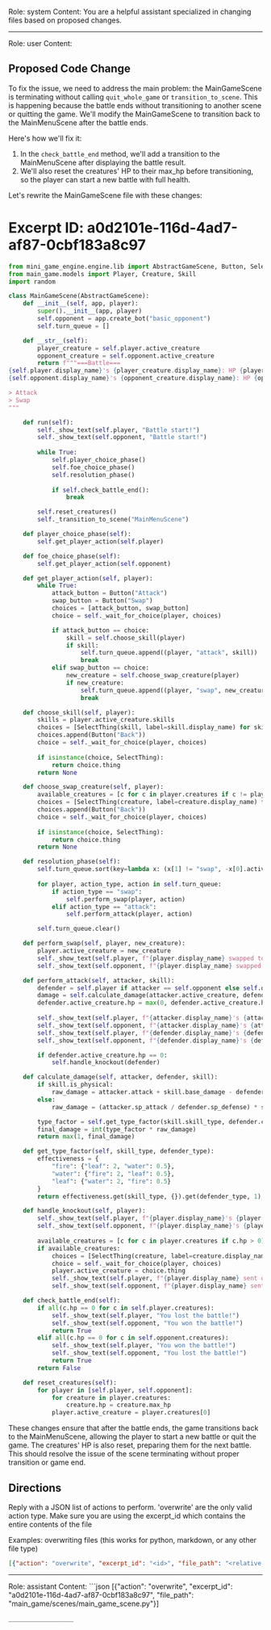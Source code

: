 Role: system
Content: You are a helpful assistant specialized in changing files based on proposed changes.
__________________
Role: user
Content: 
## Proposed Code Change
To fix the issue, we need to address the main problem: the MainGameScene is terminating without calling `quit_whole_game` or `transition_to_scene`. This is happening because the battle ends without transitioning to another scene or quitting the game. We'll modify the MainGameScene to transition back to the MainMenuScene after the battle ends.

Here's how we'll fix it:

1. In the `check_battle_end` method, we'll add a transition to the MainMenuScene after displaying the battle result.
2. We'll also reset the creatures' HP to their max_hp before transitioning, so the player can start a new battle with full health.

Let's rewrite the MainGameScene file with these changes:

# Excerpt ID: a0d2101e-116d-4ad7-af87-0cbf183a8c97
```python main_game/scenes/main_game_scene.py
from mini_game_engine.engine.lib import AbstractGameScene, Button, SelectThing
from main_game.models import Player, Creature, Skill
import random

class MainGameScene(AbstractGameScene):
    def __init__(self, app, player):
        super().__init__(app, player)
        self.opponent = app.create_bot("basic_opponent")
        self.turn_queue = []

    def __str__(self):
        player_creature = self.player.active_creature
        opponent_creature = self.opponent.active_creature
        return f"""===Battle===
{self.player.display_name}'s {player_creature.display_name}: HP {player_creature.hp}/{player_creature.max_hp}
{self.opponent.display_name}'s {opponent_creature.display_name}: HP {opponent_creature.hp}/{opponent_creature.max_hp}

> Attack
> Swap
"""

    def run(self):
        self._show_text(self.player, "Battle start!")
        self._show_text(self.opponent, "Battle start!")
        
        while True:
            self.player_choice_phase()
            self.foe_choice_phase()
            self.resolution_phase()
            
            if self.check_battle_end():
                break

        self.reset_creatures()
        self._transition_to_scene("MainMenuScene")

    def player_choice_phase(self):
        self.get_player_action(self.player)

    def foe_choice_phase(self):
        self.get_player_action(self.opponent)

    def get_player_action(self, player):
        while True:
            attack_button = Button("Attack")
            swap_button = Button("Swap")
            choices = [attack_button, swap_button]
            choice = self._wait_for_choice(player, choices)

            if attack_button == choice:
                skill = self.choose_skill(player)
                if skill:
                    self.turn_queue.append((player, "attack", skill))
                    break
            elif swap_button == choice:
                new_creature = self.choose_swap_creature(player)
                if new_creature:
                    self.turn_queue.append((player, "swap", new_creature))
                    break

    def choose_skill(self, player):
        skills = player.active_creature.skills
        choices = [SelectThing(skill, label=skill.display_name) for skill in skills]
        choices.append(Button("Back"))
        choice = self._wait_for_choice(player, choices)
        
        if isinstance(choice, SelectThing):
            return choice.thing
        return None

    def choose_swap_creature(self, player):
        available_creatures = [c for c in player.creatures if c != player.active_creature and c.hp > 0]
        choices = [SelectThing(creature, label=creature.display_name) for creature in available_creatures]
        choices.append(Button("Back"))
        choice = self._wait_for_choice(player, choices)
        
        if isinstance(choice, SelectThing):
            return choice.thing
        return None

    def resolution_phase(self):
        self.turn_queue.sort(key=lambda x: (x[1] != "swap", -x[0].active_creature.speed))
        
        for player, action_type, action in self.turn_queue:
            if action_type == "swap":
                self.perform_swap(player, action)
            elif action_type == "attack":
                self.perform_attack(player, action)

        self.turn_queue.clear()

    def perform_swap(self, player, new_creature):
        player.active_creature = new_creature
        self._show_text(self.player, f"{player.display_name} swapped to {new_creature.display_name}!")
        self._show_text(self.opponent, f"{player.display_name} swapped to {new_creature.display_name}!")

    def perform_attack(self, attacker, skill):
        defender = self.player if attacker == self.opponent else self.opponent
        damage = self.calculate_damage(attacker.active_creature, defender.active_creature, skill)
        defender.active_creature.hp = max(0, defender.active_creature.hp - damage)
        
        self._show_text(self.player, f"{attacker.display_name}'s {attacker.active_creature.display_name} used {skill.display_name}!")
        self._show_text(self.opponent, f"{attacker.display_name}'s {attacker.active_creature.display_name} used {skill.display_name}!")
        self._show_text(self.player, f"{defender.display_name}'s {defender.active_creature.display_name} took {damage} damage!")
        self._show_text(self.opponent, f"{defender.display_name}'s {defender.active_creature.display_name} took {damage} damage!")

        if defender.active_creature.hp == 0:
            self.handle_knockout(defender)

    def calculate_damage(self, attacker, defender, skill):
        if skill.is_physical:
            raw_damage = attacker.attack + skill.base_damage - defender.defense
        else:
            raw_damage = (attacker.sp_attack / defender.sp_defense) * skill.base_damage

        type_factor = self.get_type_factor(skill.skill_type, defender.creature_type)
        final_damage = int(type_factor * raw_damage)
        return max(1, final_damage)

    def get_type_factor(self, skill_type, defender_type):
        effectiveness = {
            "fire": {"leaf": 2, "water": 0.5},
            "water": {"fire": 2, "leaf": 0.5},
            "leaf": {"water": 2, "fire": 0.5}
        }
        return effectiveness.get(skill_type, {}).get(defender_type, 1)

    def handle_knockout(self, player):
        self._show_text(self.player, f"{player.display_name}'s {player.active_creature.display_name} was knocked out!")
        self._show_text(self.opponent, f"{player.display_name}'s {player.active_creature.display_name} was knocked out!")
        
        available_creatures = [c for c in player.creatures if c.hp > 0]
        if available_creatures:
            choices = [SelectThing(creature, label=creature.display_name) for creature in available_creatures]
            choice = self._wait_for_choice(player, choices)
            player.active_creature = choice.thing
            self._show_text(self.player, f"{player.display_name} sent out {player.active_creature.display_name}!")
            self._show_text(self.opponent, f"{player.display_name} sent out {player.active_creature.display_name}!")

    def check_battle_end(self):
        if all(c.hp == 0 for c in self.player.creatures):
            self._show_text(self.player, "You lost the battle!")
            self._show_text(self.opponent, "You won the battle!")
            return True
        elif all(c.hp == 0 for c in self.opponent.creatures):
            self._show_text(self.player, "You won the battle!")
            self._show_text(self.opponent, "You lost the battle!")
            return True
        return False

    def reset_creatures(self):
        for player in [self.player, self.opponent]:
            for creature in player.creatures:
                creature.hp = creature.max_hp
            player.active_creature = player.creatures[0]
```

These changes ensure that after the battle ends, the game transitions back to the MainMenuScene, allowing the player to start a new battle or quit the game. The creatures' HP is also reset, preparing them for the next battle. This should resolve the issue of the scene terminating without proper transition or game end.

## Directions
Reply with a JSON list of actions to perform. 'overwrite' are the only valid action type. 
Make sure you are using the excerpt_id which contains the entire contents of the file

Examples:
overwriting files (this works for python, markdown, or any other file type)
```json output_example1
[{"action": "overwrite", "excerpt_id": "<id>", "file_path": "<relative file path>"}]
```

__________________
Role: assistant
Content: ```json
[{"action": "overwrite", "excerpt_id": "a0d2101e-116d-4ad7-af87-0cbf183a8c97", "file_path": "main_game/scenes/main_game_scene.py"}]
```
__________________
